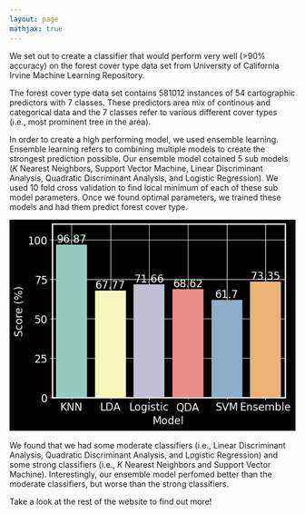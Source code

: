 ```yaml
---
layout: page
mathjax: true
---
```


We set out to create a classifier that would perform very well (>90% accuracy) on the forest cover type data set from University of California Irvine Machine Learning Repository. 

The forest cover type data set contains 581012 instances of 54 cartographic predictors with 7 classes. These predictors area mix of continous and categorical data and the 7 classes refer to various different cover types (i.e., most prominent tree in the area). 

In order to create a high performing model, we used ensemble learning. Ensemble learning refers to combining multiple models to create the strongest prediction possible. Our ensemble model cotained 5 sub models ($K$ Nearest Neighbors, Support Vector Machine, Linear Discriminant Analysis, Quadratic Discriminant Analysis, and Logistic Regression). We used 10 fold cross validation to find local minimum of each of these sub model parameters. Once we found optimal parameters, we trained these models and had them predict forest cover type. 

<p align="center">
  <img src="all_models_scores_kbg.png" />
</p>

We found that we had some moderate classifiers (i.e., Linear Discriminant Analysis, Quadratic Discriminant Analysis, and Logistic Regression) and some strong classifiers (i.e., $K$ Nearest Neighbors and Support Vector Machine). Interestingly, our ensemble model perfomed better than the moderate classifiers, but worse than the strong classifiers. 

Take a look at the rest of the website to find out more!
